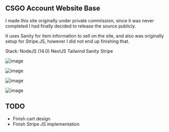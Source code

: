 ## CSGO Account Website Base

I made this site originally under private commission, since it was never completed I had finally decided to release the source publicly.

It uses Sanity for item information to sell on the site, and also was originally setup for Stripe.JS, however I did not end up finishing that.

Stack:
NodeJS (14.0)
NextJS
Tailwind
Sanity
Stripe

![image](https://github.com/cigzag/csgo-smurf/assets/23132897/837e57d4-9c5a-418e-bd39-0bfea0c91021)

![image](https://github.com/cigzag/csgo-smurf/assets/23132897/4e9d1760-5733-431e-bf9d-589afe706074)

![image](https://github.com/cigzag/csgo-smurf/assets/23132897/9cb172b0-ef1f-4bd3-a7bb-133dbff1f7f0)

![image](https://github.com/cigzag/csgo-smurf/assets/23132897/f5880e1c-47fe-4be5-9e94-d56cfc72c92f)

## TODO
- Finish cart design
- Finish Stripe JS implementation
